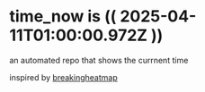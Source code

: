 # time_now is (( 2025-04-11T01:00:00.972Z ))

an automated repo that shows the currnent time

inspired by [breakingheatmap](https://github.com/breakingheatmap/breakingheatmap)